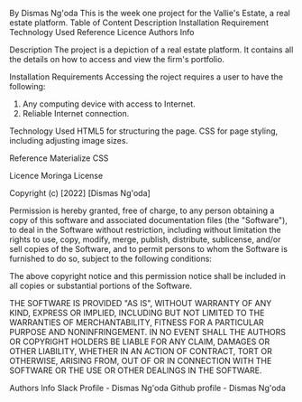 By Dismas Ng'oda
This is the week one project for the Vallie's Estate, a real estate platform.
Table of Content
  Description
  Installation Requirement
  Technology Used
  Reference
  Licence
  Authors Info

Description
The project is a depiction of a real estate platform. It contains all the details on how to access and view the firm's portfolio.

Installation
Requirements
Accessing the roject requires a user to have the following:
  1. Any computing device with access to Internet.
  2. Reliable Internet connection.

Technology Used
HTML5 for structuring the page.
CSS for page styling, including adjusting image sizes.

Reference
Materialize CSS

Licence
Moringa License

Copyright (c) [2022] [Dismas Ng'oda]

Permission is hereby granted, free of charge, to any person obtaining a copy of this software and associated documentation files (the "Software"), to deal in the Software without restriction, including without limitation the rights to use, copy, modify, merge, publish, distribute, sublicense, and/or sell copies of the Software, and to permit persons to whom the Software is furnished to do so, subject to the following conditions:

The above copyright notice and this permission notice shall be included in all copies or substantial portions of the Software.

THE SOFTWARE IS PROVIDED "AS IS", WITHOUT WARRANTY OF ANY KIND, EXPRESS OR IMPLIED, INCLUDING BUT NOT LIMITED TO THE WARRANTIES OF MERCHANTABILITY, FITNESS FOR A PARTICULAR PURPOSE AND NONINFRINGEMENT. IN NO EVENT SHALL THE AUTHORS OR COPYRIGHT HOLDERS BE LIABLE FOR ANY CLAIM, DAMAGES OR OTHER LIABILITY, WHETHER IN AN ACTION OF CONTRACT, TORT OR OTHERWISE, ARISING FROM, OUT OF OR IN CONNECTION WITH THE SOFTWARE OR THE USE OR OTHER DEALINGS IN THE SOFTWARE.

Authors Info
Slack Profile - Dismas Ng'oda
Github profile - Dismas Ng'oda
